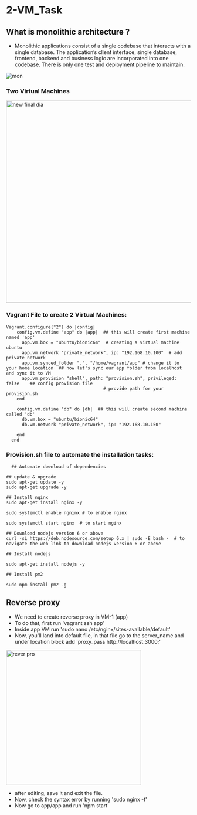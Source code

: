 # 2-VM_Task


## What is monolithic architecture ?
- Monolithic applications consist of a single codebase that interacts with a single database. The application’s client interface, single database, frontend, backend and business logic are incorporated into one codebase. There is only one test and deployment pipeline to maintain.


![mon](https://user-images.githubusercontent.com/110182832/184827812-339ebf9f-60c8-4a85-a15d-5ebbec3284ea.png)


### Two Virtual Machines

<img width="551" alt="new final dia" src="https://user-images.githubusercontent.com/110182832/184918495-92a490b8-1cda-4576-a46b-c06e68b42864.png">





### Vagrant File to create 2 Virtual Machines:
````
Vagrant.configure("2") do |config|
    config.vm.define "app" do |app|  ## this will create first machine named 'app'
      app.vm.box = "ubuntu/bionic64"  # creating a virtual machine ubuntu
      app.vm.network "private_network", ip: "192.168.10.100"  # add private network
      app.vm.synced_folder ".", "/home/vagrant/app" # change it to your home location  ## now let's sync our app folder from localhost and sync it to VM
      app.vm.provision "shell", path: "provision.sh", privileged: false    ## config provision file
                                     # provide path for your provision.sh 
    end
  
    config.vm.define "db" do |db|  ## this will create second machine called 'db'
      db.vm.box = "ubuntu/bionic64"
      db.vm.network "private_network", ip: "192.168.10.150"
      
    end
  end
````



### Provision.sh file to automate the installation tasks:

````  
  ## Automate download of dependencies

## update & upgrade
sudo apt-get update -y
sudo apt-get upgrade -y

## Install nginx
sudo apt-get install nginx -y

sudo systemctl enable ngninx # to enable nginx

sudo systemctl start nginx  # to start nginx

## Download nodejs version 6 or above
curl -sL https://deb.nodesource.com/setup_6.x | sudo -E bash -  # to navigate the web link to download nodejs version 6 or above

## Install nodejs

sudo apt-get install nodejs -y

## Install pm2

sudo npm install pm2 -g
````

## Reverse proxy
- We need to create reverse proxy in VM-1 (app)
- To do that, first run 'vagrant ssh app'
- Inside app VM run 'sudo nano /etc/nginx/sites-available/default'
- Now, you'll land into default file, in that file go to the server_name and under location block add 'proxy_pass http://localhost:3000;'


<img width="368" alt="rever pro" src="https://user-images.githubusercontent.com/110182832/184925072-e983257e-5b8b-4ff4-83a4-24ed078062db.png">

- after editing, save it and exit the file.
- Now, check the syntax error by running 'sudo nginx -t'
- Now go to app/app and run 'npm start'
